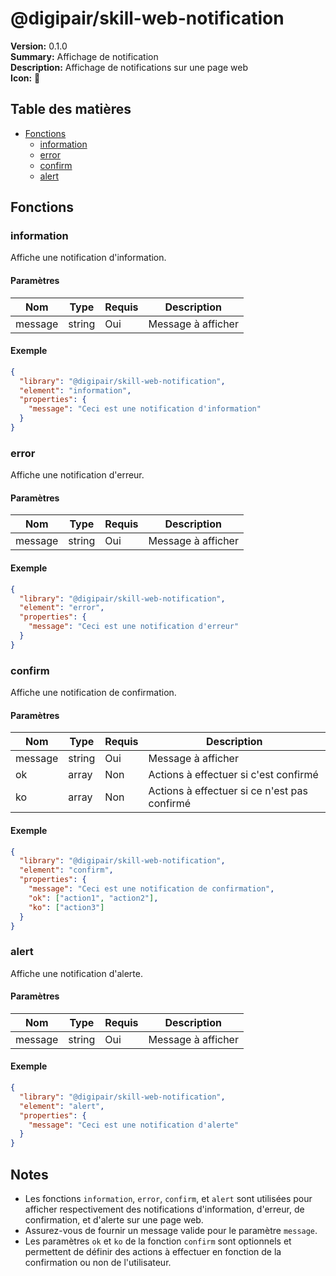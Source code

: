 # @digipair/skill-web-notification

**Version:** 0.1.0  
**Summary:** Affichage de notification  
**Description:** Affichage de notifications sur une page web  
**Icon:** 🔔

## Table des matières

- [Fonctions](#fonctions)
  - [information](#information)
  - [error](#error)
  - [confirm](#confirm)
  - [alert](#alert)

## Fonctions

### information

Affiche une notification d'information.

#### Paramètres

| Nom      | Type   | Requis | Description         |
|----------|--------|--------|---------------------|
| message  | string | Oui    | Message à afficher  |

#### Exemple

```json
{
  "library": "@digipair/skill-web-notification",
  "element": "information",
  "properties": {
    "message": "Ceci est une notification d'information"
  }
}
```

### error

Affiche une notification d'erreur.

#### Paramètres

| Nom      | Type   | Requis | Description         |
|----------|--------|--------|---------------------|
| message  | string | Oui    | Message à afficher  |

#### Exemple

```json
{
  "library": "@digipair/skill-web-notification",
  "element": "error",
  "properties": {
    "message": "Ceci est une notification d'erreur"
  }
}
```

### confirm

Affiche une notification de confirmation.

#### Paramètres

| Nom      | Type   | Requis | Description                                      |
|----------|--------|--------|--------------------------------------------------|
| message  | string | Oui    | Message à afficher                               |
| ok       | array  | Non    | Actions à effectuer si c'est confirmé            |
| ko       | array  | Non    | Actions à effectuer si ce n'est pas confirmé     |

#### Exemple

```json
{
  "library": "@digipair/skill-web-notification",
  "element": "confirm",
  "properties": {
    "message": "Ceci est une notification de confirmation",
    "ok": ["action1", "action2"],
    "ko": ["action3"]
  }
}
```

### alert

Affiche une notification d'alerte.

#### Paramètres

| Nom      | Type   | Requis | Description         |
|----------|--------|--------|---------------------|
| message  | string | Oui    | Message à afficher  |

#### Exemple

```json
{
  "library": "@digipair/skill-web-notification",
  "element": "alert",
  "properties": {
    "message": "Ceci est une notification d'alerte"
  }
}
```

## Notes

- Les fonctions `information`, `error`, `confirm`, et `alert` sont utilisées pour afficher respectivement des notifications d'information, d'erreur, de confirmation, et d'alerte sur une page web.
- Assurez-vous de fournir un message valide pour le paramètre `message`.
- Les paramètres `ok` et `ko` de la fonction `confirm` sont optionnels et permettent de définir des actions à effectuer en fonction de la confirmation ou non de l'utilisateur.